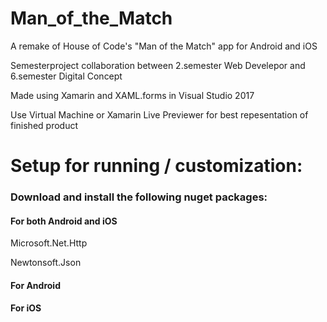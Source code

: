 # Man_of_the_Match

A remake of House of Code's "Man of the Match" app for Android and iOS

Semesterproject collaboration between 2.semester Web Develepor and 6.semester Digital Concept

Made using Xamarin and XAML.forms in Visual Studio 2017

Use Virtual Machine or Xamarin Live Previewer for best repesentation of finished product

# Setup for running / customization:

### Download and install the following nuget packages:

#### For both Android and iOS
  Microsoft.Net.Http
  
  Newtonsoft.Json
  
#### For Android

#### For iOS
